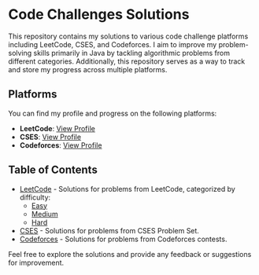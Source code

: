 # Code Challenges Solutions
This repository contains my solutions to various code challenge platforms including LeetCode, CSES, and Codeforces. I aim to improve my problem-solving skills primarily in Java by tackling algorithmic problems from different categories. Additionally, this repository serves as a way to track and store my progress across multiple platforms.

## Platforms
You can find my profile and progress on the following platforms:
- **LeetCode**: [View Profile](https://leetcode.com/DennKK/)
- **CSES**: [View Profile](https://cses.fi/user/252077)
- **Codeforces**: [View Profile](https://codeforces.com/profile/DennKK)

## Table of Contents
* [LeetCode](https://github.com/DennKK/code-challenges/tree/main/src/leetcode) - Solutions for problems from LeetCode, categorized by difficulty:
  - [Easy](https://github.com/DennKK/code-challenges/tree/main/src/leetcode/easy)
  - [Medium](https://github.com/DennKK/code-challenges/tree/main/src/leetcode/medium)
  - [Hard](https://github.com/DennKK/code-challenges/tree/main/src/leetcode/hard)
* [CSES](https://github.com/DennKK/code-challenges/tree/main/src/cses) - Solutions for problems from CSES Problem Set.
* [Codeforces](https://github.com/DennKK/code-challenges/tree/main/src/codeforces) - Solutions for problems from Codeforces contests.

Feel free to explore the solutions and provide any feedback or suggestions for improvement.

